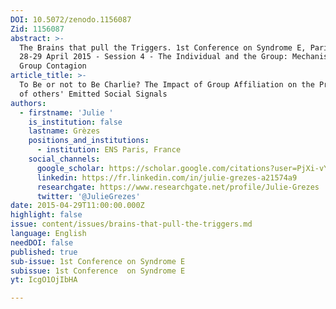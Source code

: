 ```yaml
---
DOI: 10.5072/zenodo.1156087
Zid: 1156087
abstract: >-
  The Brains that pull the Triggers. 1st Conference on Syndrome E, Paris IAS,
  28-29 April 2015 - Session 4 - The Individual and the Group: Mechanisms of
  Group Contagion
article_title: >-
  To Be or not to Be Charlie? The Impact of Group Affiliation on the Processing
  of others' Emitted Social Signals
authors:
  - firstname: 'Julie '
    is_institution: false
    lastname: Grèzes
    positions_and_institutions:
      - institution: ENS Paris, France
    social_channels:
      google_scholar: https://scholar.google.com/citations?user=PjXi-vYAAAAJ&hl=fr
      linkedin: https://fr.linkedin.com/in/julie-grezes-a21574a9
      researchgate: https://www.researchgate.net/profile/Julie-Grezes
      twitter: '@JulieGrezes'
date: 2015-04-29T11:00:00.000Z
highlight: false
issue: content/issues/brains-that-pull-the-triggers.md
language: English
needDOI: false
published: true
sub-issue: 1st Conference on Syndrome E
subissue: 1st Conference  on Syndrome E
yt: IcgO1OjIbHA

---
```


<Youtube yt="IcgO1OjIbHA" caption="To be or not to be Charlie? The impact of group affiliation on the processing of others' emitted social signals"></Youtube>